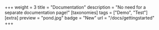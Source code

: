 +++
weight = 3
title = "Documentation"
description = "No need for a separate documentation page!"
[taxonomies]
tags = ["Demo", "Test"]
[extra]
preview = "pond.jpg"
badge = "New"
url = "/docs/gettingstarted"
+++
